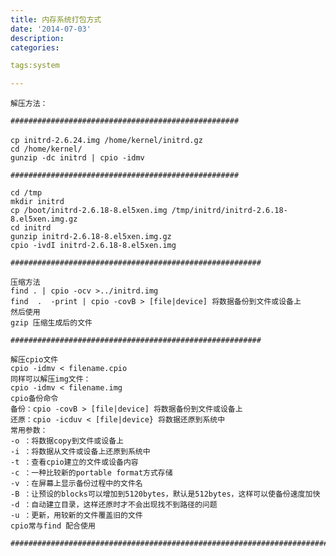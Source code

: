 ```yaml
---
title: 内存系统打包方式
date: '2014-07-03'
description:
categories:

tags:system

---
```


>

	解压方法：

	###################################################

	cp initrd-2.6.24.img /home/kernel/initrd.gz　
	cd /home/kernel/
	gunzip -dc initrd | cpio -idmv

	###################################################

	cd /tmp 
	mkdir initrd 
	cp /boot/initrd-2.6.18-8.el5xen.img /tmp/initrd/initrd-2.6.18-8.el5xen.img.gz 
	cd initrd 
	gunzip initrd-2.6.18-8.el5xen.img.gz 
	cpio -ivdI initrd-2.6.18-8.el5xen.img

	########################################################

	压缩方法
	find . | cpio -ocv >../initrd.img
	find  .  -print | cpio -covB > [file|device] 将数据备份到文件或设备上
	然后使用
	gzip 压缩生成后的文件

	########################################################

	解压cpio文件 
	cpio -idmv < filename.cpio
	同样可以解压img文件：
	cpio -idmv < filename.img
	cpio备份命令
	备份：cpio -covB > [file|device] 将数据备份到文件或设备上
	还原：cpio -icduv < [file|device} 将数据还原到系统中
	常用参数：
	-o ：将数据copy到文件或设备上
	-i ：将数据从文件或设备上还原到系统中
	-t ：查看cpio建立的文件或设备内容
	-c ：一种比较新的portable format方式存储
	-v ：在屏幕上显示备份过程中的文件名
	-B ：让预设的blocks可以增加到5120bytes，默认是512bytes，这样可以使备份速度加快
	-d ：自动建立目录，这样还原时才不会出现找不到路径的问题
	-u ：更新，用较新的文件覆盖旧的文件
	cpio常与find 配合使用

	###############################################################################

>

